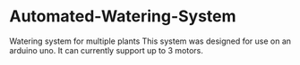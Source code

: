 # Automated-Watering-System
Watering system for multiple plants
This system was designed for use on an arduino uno. It can currently support up to 3 motors.
